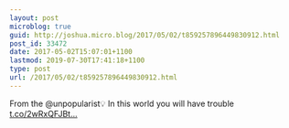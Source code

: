 ```yaml
---
layout: post
microblog: true
guid: http://joshua.micro.blog/2017/05/02/t859257896449830912.html
post_id: 33472
date: 2017-05-02T15:07:01+1100
lastmod: 2019-07-30T17:41:18+1100
type: post
url: /2017/05/02/t859257896449830912.html
---
```

From the @unpopularist💡 In this world you will have trouble [t.co/2wRxQFJBt...](https://t.co/2wRxQFJBtW)
